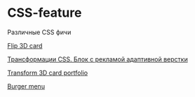 # CSS-feature
Различные CSS фичи 

[Flip 3D card](https://zet777.github.io/css-feature/css_Flip3D-card.html)

[Трансформации CSS. Блок с рекламой адаптивной верстки](https://zet777.github.io/css-feature/css_Transform.html)

[Transform 3D card portfolio](https://zet777.github.io/css-feature/Transform_3D_card_portfolio.html)

[Burger menu](https://zet777.github.io/css-feature/Burger_menu.html)
